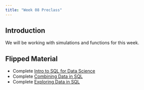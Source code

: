 ```yaml
---
title: "Week 08 Preclass"
---
```



## Introduction

We will be working with simulations and functions for this week. 


## Flipped Material

- Complete [Intro to SQL for Data Science](https://www.datacamp.com/courses/intro-to-sql-for-data-science)
- Complete [Combining Data in SQL](https://www.datacamp.com/courses/joining-data-in-postgresql)
- Complete [Exploring Data in SQL](https://www.datacamp.com/courses/sql-for-exploratory-data-analysis)